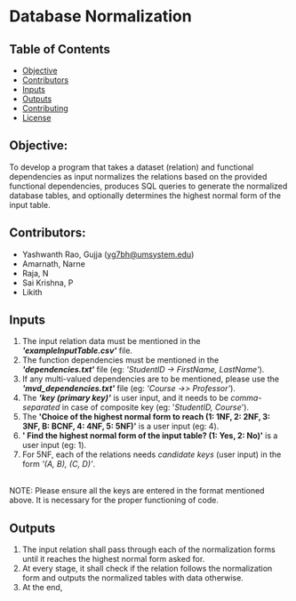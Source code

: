 # Database Normalization
## Table of Contents
- [Objective](#objective)
- [Contributors](#contributors)
- [Inputs](#inputs)
- [Outputs](#outputs)
- [Contributing](#contributing)
- [License](#license)

## Objective:
To develop a program that takes a dataset (relation) and functional dependencies as input normalizes the relations based on the provided functional dependencies, produces SQL queries to generate the normalized database tables, and optionally determines the highest normal form of the input table.

## Contributors:
- Yashwanth Rao, Gujja (yg7bh@umsystem.edu)</br>
- Amarnath, Narne</br>
- Raja, N</br>
- Sai Krishna, P</br>
- Likith</br>

## Inputs
1) The input relation data must be mentioned in the _**'exampleInputTable.csv'**_ file.
2) The function dependencies must be mentioned in the _**'dependencies.txt'**_ file (eg: _'StudentID -> FirstName, LastName'_).
3) If any multi-valued dependencies are to be mentioned, please use the _**'mvd_dependencies.txt'**_ file (eg: _'Course ->> Professor'_).
4) The _**'key (primary key)'**_ is user input, and it needs to be _comma-separated_ in case of composite key (eg: '_StudentID, Course_').
5) The **'Choice of the highest normal form to reach (1: 1NF, 2: 2NF, 3: 3NF, B: BCNF, 4: 4NF, 5: 5NF)'** is a user input (eg: 4).
6) **' Find the highest normal form of the input table? (1: Yes, 2: No)'** is a user input (eg: 1).
7) For 5NF, each of the relations needs _candidate keys_ (user input) in the form _'(A, B), (C, D)'_.
</br>
NOTE: Please ensure all the keys are entered in the format mentioned above. It is necessary for the proper functioning of code.

## Outputs
1) The input relation shall pass through each of the normalization forms until it reaches the highest normal form asked for.
2) At every stage, it shall check if the relation follows the normalization form and outputs the normalized tables with data otherwise.
3) At the end, 
